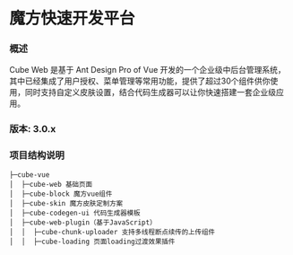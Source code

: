 # 魔方快速开发平台

### 概述

Cube Web 是基于 Ant Design Pro of Vue 开发的一个企业级中后台管理系统，其中已经集成了用户授权、菜单管理等常用功能，提供了超过30个组件供你使用，同时支持自定义皮肤设置，结合代码生成器可以让你快速搭建一套企业级应用。

### 版本: 3.0.x

### 项目结构说明

```text
├─cube-vue
│  ├─cube-web 基础页面
│  ├─cube-block 魔方vue组件
│  ├─cube-skin 魔方皮肤定制方案
│  ├─cube-codegen-ui 代码生成器模板
│  ├─cube-web-plugin（基于JavaScript）
│  │  ├─cube-chunk-uploader 支持多线程断点续传的上传组件
│  │  ├─cube-loading 页面loading过渡效果插件
```